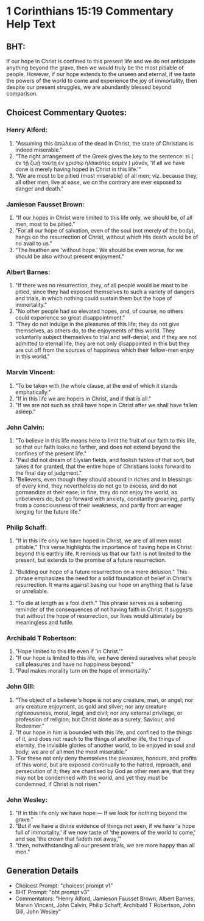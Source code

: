 # 1 Corinthians 15:19 Commentary Help Text

## BHT:
If our hope in Christ is confined to this present life and we do not anticipate anything beyond the grave, then we would truly be the most pitiable of people. However, if our hope extends to the unseen and eternal, if we taste the powers of the world to come and experience the joy of immortality, then despite our present struggles, we are abundantly blessed beyond comparison.

## Choicest Commentary Quotes:
### Henry Alford:
1. "Assuming this ἀπώλεια of the dead in Christ, the state of Christians is indeed miserable."
2. "The right arrangement of the Greek gives the key to the sentence: εἰ ( ἐν τῇ ζωῇ ταύτῃ ἐν χριστῷ ἠλπικότες ἐσμὲν ) μόνον, 'if all we have done is merely having hoped in Christ in this life.'"
3. "We are most to be pitied (most miserable) of all men; viz. because they, all other men, live at ease, we on the contrary are ever exposed to danger and death."

### Jamieson Fausset Brown:
1. "If our hopes in Christ were limited to this life only, we should be, of all men, most to be pitied."
2. "For all our hope of salvation, even of the soul (not merely of the body), hangs on the resurrection of Christ, without which His death would be of no avail to us."
3. "The heathen are 'without hope.' We should be even worse, for we should be also without present enjoyment."

### Albert Barnes:
1. "If there was no resurrection, they, of all people would be most to be pitied, since they had exposed themselves to such a variety of dangers and trials, in which nothing could sustain them but the hope of immortality." 
2. "No other people had so elevated hopes, and, of course, no others could experience so great disappointment."
3. "They do not indulge in the pleasures of this life; they do not give themselves, as others do, to the enjoyments of this world. They voluntarily subject themselves to trial and self-denial; and if they are not admitted to eternal life, they are not only disappointed in this but they are cut off from the sources of happiness which their fellow-men enjoy in this world."

### Marvin Vincent:
1. "To be taken with the whole clause, at the end of which it stands emphatically."
2. "If in this life we are hopers in Christ, and if that is all."
3. "If we are not such as shall have hope in Christ after we shall have fallen asleep."

### John Calvin:
1. "To believe in this life means here to limit the fruit of our faith to this life, so that our faith looks no farther, and does not extend beyond the confines of the present life."
2. "Paul did not dream of Elysian fields, and foolish fables of that sort, but takes it for granted, that the entire hope of Christians looks forward to the final day of judgment."
3. "Believers, even though they should abound in riches and in blessings of every kind, they nevertheless do not go to excess, and do not gormandize at their ease; in fine, they do not enjoy the world, as unbelievers do, but go forward with anxiety, constantly groaning, partly from a consciousness of their weakness, and partly from an eager longing for the future life."

### Philip Schaff:
1. "If in this life only we have hoped in Christ, we are of all men most pitiable." This verse highlights the importance of having hope in Christ beyond this earthly life. It reminds us that our faith is not limited to the present, but extends to the promise of a future resurrection.

2. "Building our hope of a future resurrection on a mere delusion." This phrase emphasizes the need for a solid foundation of belief in Christ's resurrection. It warns against basing our hope on anything that is false or unreliable.

3. "To die at length as a fool dieth." This phrase serves as a sobering reminder of the consequences of not having faith in Christ. It suggests that without the hope of resurrection, our lives would ultimately be meaningless and futile.

### Archibald T Robertson:
1. "Hope limited to this life even if 'in Christ.'"
2. "If our hope is limited to this life, we have denied ourselves what people call pleasures and have no happiness beyond."
3. "Paul makes morality turn on the hope of immortality."

### John Gill:
1. "The object of a believer's hope is not any creature, man, or angel; nor any creature enjoyment, as gold and silver; nor any creature righteousness, moral, legal, and civil; nor any external privilege, or profession of religion; but Christ alone as a surety, Saviour, and Redeemer."
2. "If our hope in him is bounded with this life, and confined to the things of it, and does not reach to the things of another life, the things of eternity, the invisible glories of another world, to be enjoyed in soul and body; we are of all men the most miserable."
3. "For these not only deny themselves the pleasures, honours, and profits of this world, but are exposed continually to the hatred, reproach, and persecution of it; they are chastised by God as other men are, that they may not be condemned with the world, and yet they must be condemned, if Christ is not risen."

### John Wesley:
1. "If in this life only we have hope — If we look for nothing beyond the grave."
2. "But if we have a divine evidence of things not seen, if we have 'a hope full of immortality,' if we now taste of 'the powers of the world to come,' and see 'the crown that fadeth not away,'"
3. "then, notwithstanding all our present trials, we are more happy than all men."


## Generation Details
- Choicest Prompt: "choicest prompt v1"
- BHT Prompt: "bht prompt v3"
- Commentators: "Henry Alford, Jamieson Fausset Brown, Albert Barnes, Marvin Vincent, John Calvin, Philip Schaff, Archibald T Robertson, John Gill, John Wesley"
